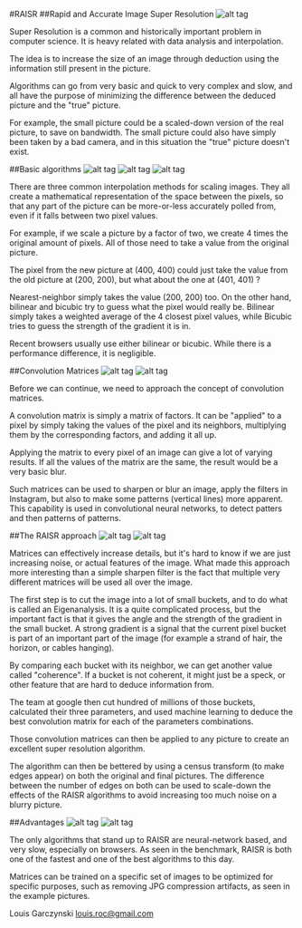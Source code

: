 #RAISR
##Rapid and Accurate Image Super Resolution
![alt tag](images/image1.png)

Super Resolution is a common and historically important problem in computer science.
It is heavy related with data analysis and interpolation.

The idea is to increase the size of an image through deduction using the information still present in the picture.

Algorithms can go from very basic and quick to very complex and slow, and all have the purpose of minimizing the difference between the deduced picture and the "true" picture.

For example, the small picture could be a scaled-down version of the real picture, to save on bandwidth. The small picture could also have simply been taken by a bad camera, and in this situation the "true" picture doesn't exist.

##Basic algorithms
![alt tag](images/image2.png)
![alt tag](images/image3.png)
![alt tag](images/image4.png)

 There are three common interpolation methods for scaling images. They all create a mathematical representation of the space between the pixels, so that any part of the picture can be more-or-less accurately polled from, even if it falls between two pixel values.

 For example, if we scale a picture by a factor of two, we create 4 times the original amount of pixels. All of those need to take a value from the original picture.

 The pixel from the new picture at (400, 400) could just take the value from the old picture at (200, 200), but what about the one at (401, 401) ?

 Nearest-neighbor simply takes the value (200, 200) too. On the other hand, bilinear and bicubic try to guess what the pixel would really be. Bilinear simply takes a weighted average of the 4 closest pixel values, while Bicubic tries to guess the strength of the gradient it is in.

 Recent browsers usually use either bilinear or bicubic. While there is a performance difference, it is negligible.

##Convolution Matrices
![alt tag](images/image5.png)
![alt tag](images/image6.png)

Before we can continue, we need to approach the concept of convolution matrices.

A convolution matrix is simply a matrix of factors. It can be "applied" to a pixel by simply taking the values of the pixel and its neighbors, multiplying them by the corresponding factors, and adding it all up.

Applying the matrix to every pixel of an image can give a lot of varying results. If all the values of the matrix are the same, the result would be a very basic blur.

Such matrices can be used to sharpen or blur an image, apply the filters in Instagram, but also to make some patterns (vertical lines) more apparent. This capability is used in convolutional neural networks, to detect patters and then patterns of patterns.

##The RAISR approach
![alt tag](images/image7.png)
![alt tag](images/image8.png)

Matrices can effectively increase details, but it's hard to know if we are just increasing noise, or actual features of the image. What made this approach more interesting than a simple sharpen filter is the fact that multiple very different matrices will be used all over the image.

The first step is to cut the image into a lot of small buckets, and to do what is called an Eigenanalysis. It is a quite complicated process, but the important fact is that it gives the angle and the strength of the gradient in the small bucket. A strong gradient is a signal that the current pixel bucket is part of an important part of the image (for example a strand of hair, the horizon, or cables hanging).

 By comparing each bucket with its neighbor, we can get another value called "coherence". If a bucket is not coherent, it might just be a speck, or other feature that are hard to deduce information from.

The team at google then cut hundred of millions of those buckets, calculated their three parameters, and used machine learning to deduce the best convolution matrix for each of the parameters combinations.

Those convolution matrices can then be applied to any picture to create an excellent super resolution algorithm.

The algorithm can then be bettered by using a census transform (to make edges appear) on both the original and final pictures. The difference between the number of edges on both can be used to scale-down the effects of the RAISR algorithms to avoid increasing too much noise on a blurry picture.

##Advantages
![alt tag](images/image9.png)
![alt tag](images/image10.png)

The only algorithms that stand up to RAISR are neural-network based, and very slow, especially on browsers. As seen in the benchmark, RAISR is both one of the fastest and one of the best algorithms to this day.

Matrices can be trained on a specific set of images to be optimized for specific purposes, such as removing JPG compression artifacts, as seen in the example pictures.

Louis Garczynski
louis.roc@gmail.com
